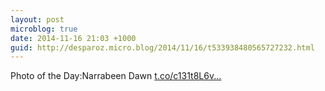 ```yaml
---
layout: post
microblog: true
date: 2014-11-16 21:03 +1000
guid: http://desparoz.micro.blog/2014/11/16/t533938480565727232.html
---
```

Photo of the Day:Narrabeen Dawn [t.co/c131t8L6v...](http://t.co/c131t8L6vg)
